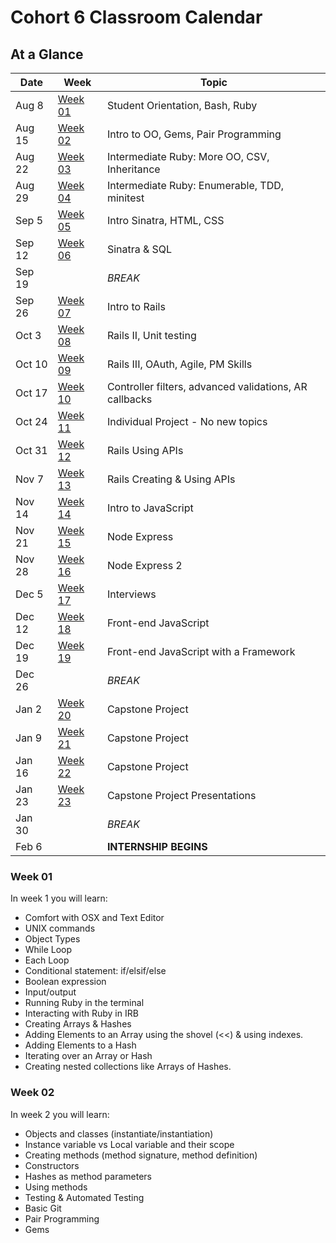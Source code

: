 # Cohort 6 Classroom Calendar

## At a Glance

| Date    | Week                | Topic
|---------|---------------------|-----------------------------------------
| Aug 8   | [Week 01](#week-1)  | Student Orientation, Bash, Ruby
| Aug 15  | [Week 02](#week-2)  | Intro to OO, Gems, Pair Programming
| Aug 22  | [Week 03](#week-3)  | Intermediate Ruby: More OO, CSV, Inheritance
| Aug 29  | [Week 04](#week-4)  | Intermediate Ruby: Enumerable, TDD, minitest
| Sep 5   | [Week 05](#week-5)  | Intro Sinatra, HTML, CSS
| Sep 12  | [Week 06](#week-6)  | Sinatra & SQL
| Sep 19  |                     | _BREAK_
| Sep 26  | [Week 07](#week-7)  | Intro to Rails
| Oct 3   | [Week 08](#week-8)  | Rails II, Unit testing
| Oct 10  | [Week 09](#week-9)  | Rails III, OAuth, Agile, PM Skills
| Oct 17  | [Week 10](#week-10) | Controller filters, advanced validations, AR callbacks
| Oct 24  | [Week 11](#week-11) | Individual Project - No new topics
| Oct 31  | [Week 12](#week-12) | Rails Using APIs
| Nov 7   | [Week 13](#week-13) | Rails Creating & Using APIs
| Nov 14  | [Week 14](#week-14) | Intro to JavaScript
| Nov 21  | [Week 15](#week-15) | Node Express
| Nov 28  | [Week 16](#week-16) | Node Express 2
| Dec 5   | [Week 17](#week-17) | Interviews
| Dec 12  | [Week 18](#week-18) | Front-end JavaScript
| Dec 19  | [Week 19](#week-19) | Front-end JavaScript with a Framework
| Dec 26  |                     | _BREAK_
| Jan 2   | [Week 20](#week-20) | Capstone Project
| Jan 9   | [Week 21](#week-21) | Capstone Project
| Jan 16  | [Week 22](#week-22) | Capstone Project
| Jan 23  | [Week 23](#week-23) | Capstone Project Presentations
| Jan 30  |                     | _BREAK_
| Feb 6   |                     | __INTERNSHIP BEGINS__


### Week 01

In week 1 you will learn:

*  Comfort with OSX and Text Editor
*  UNIX commands
*  Object Types
*  While Loop
*  Each Loop
*  Conditional statement: if/elsif/else
*  Boolean expression
*  Input/output
*  Running Ruby in the terminal
*  Interacting with Ruby in IRB
*  Creating Arrays & Hashes
*  Adding Elements to an Array using the shovel (<<) & using indexes.
*  Adding Elements to a Hash
*  Iterating over an Array or Hash
*  Creating nested collections like Arrays of Hashes.

### Week 02

In week 2 you will learn:
*  Objects and classes (instantiate/instantiation)	
*  Instance variable vs Local variable and their scope
*  Creating methods (method signature, method definition)
*  Constructors
*  Hashes as method parameters
*  Using methods
*  Testing & Automated Testing
*  Basic Git
*  Pair Programming
*  Gems
